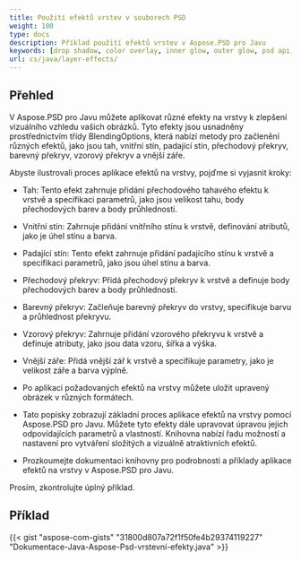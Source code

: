 ```yaml
---
title: Použití efektů vrstev v souborech PSD
weight: 100
type: docs
description: Příklad použití efektů vrstev v Aspose.PSD pro Javu
keywords: [drop shadow, color overlay, inner glow, outer glow, psd api, java, code sample]
url: cs/java/layer-effects/
---
```


## **Přehled**
V Aspose.PSD pro Javu můžete aplikovat různé efekty na vrstvy k zlepšení vizuálního vzhledu vašich obrázků. Tyto efekty jsou usnadněny prostřednictvím třídy BlendingOptions, která nabízí metody pro začlenění různých efektů, jako jsou tah, vnitřní stín, padající stín, přechodový překryv, barevný překryv, vzorový překryv a vnější záře.

Abyste ilustrovali proces aplikace efektů na vrstvy, pojďme si vyjasnit kroky:

- Tah: Tento efekt zahrnuje přidání přechodového tahavého efektu k vrstvě a specifikaci parametrů, jako jsou velikost tahu, body přechodových barev a body průhlednosti.

- Vnitřní stín: Zahrnuje přidání vnitřního stínu k vrstvě, definování atributů, jako je úhel stínu a barva.

- Padající stín: Tento efekt zahrnuje přidání padajícího stínu k vrstvě a specifikaci parametrů, jako jsou úhel stínu a barva.

- Přechodový překryv: Přidá přechodový překryv k vrstvě a definuje body přechodových barev a body průhlednosti.

- Barevný překryv: Začleňuje barevný překryv do vrstvy, specifikuje barvu a průhlednost překryvu.

- Vzorový překryv: Zahrnuje přidání vzorového překryvu k vrstvě a definuje atributy, jako jsou data vzoru, šířka a výška.

- Vnější záře: Přidá vnější zář k vrstvě a specifikuje parametry, jako je velikost záře a barva výplně.

- Po aplikaci požadovaných efektů na vrstvy můžete uložit upravený obrázek v různých formátech.

- Tato popisky zobrazují základní proces aplikace efektů na vrstvy pomocí Aspose.PSD pro Javu. Můžete tyto efekty dále upravovat úpravou jejich odpovídajících parametrů a vlastností. Knihovna nabízí řadu možností a nastavení pro vytváření složitých a vizuálně atraktivních efektů.

- Prozkoumejte dokumentaci knihovny pro podrobnosti a příklady aplikace efektů na vrstvy v Aspose.PSD pro Javu.

Prosím, zkontrolujte úplný příklad.

## **Příklad**
{{< gist "aspose-com-gists" "31800d807a72f1f50fe4b29374119227" "Dokumentace-Java-Aspose-Psd-vrstevní-efekty.java" >}}
